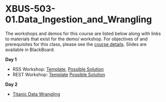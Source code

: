 # XBUS-503-01.Data_Ingestion_and_Wrangling

The workshops and demos for this course are listed below along with links to materials that exist for the demo/ workshop. For objectives of and prerequisites for this class, please see the [course details](https://github.com/georgetown-analytics/XBUS-503-01.Data_Ingestion_and_Wrangling/blob/master/xbus-503-01.data_ingestion_and_wrangling.md). Slides are available in BlackBoard.

**Day 1**

* RSS Workshop: [Template](http://bit.ly/xbus-502-rss-template), [Possible Solution](http://bit.ly/1AyZZqc)
* REST Workshop: [Template](http://bit.ly/xbus-502-rest-template) [Possible Solution](http://bit.ly/1KVvH2a)

**Day 2**

* [Titanic Data Wrangling](https://github.com/georgetown-analytics/XBUS-503-01.Data_Ingestion_and_Wrangling/tree/master/titanic)